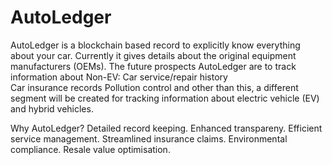 # AutoLedger
AutoLedger is a blockchain based record to explicitly know everything about your car.
Currently it gives details about the original equipment manufacturers (OEMs).
The future prospects AutoLedger are to track information about Non-EV:
Car service/repair history  
Car insurance records
Pollution control
and other than this, a different segment will be created for tracking information about electric vehicle (EV) and hybrid vehicles.

Why AutoLedger?
Detailed record keeping.
Enhanced transpareny.
Efficient service management.
Streamlined insurance claims.
Environmental compliance.
Resale value optimisation.
